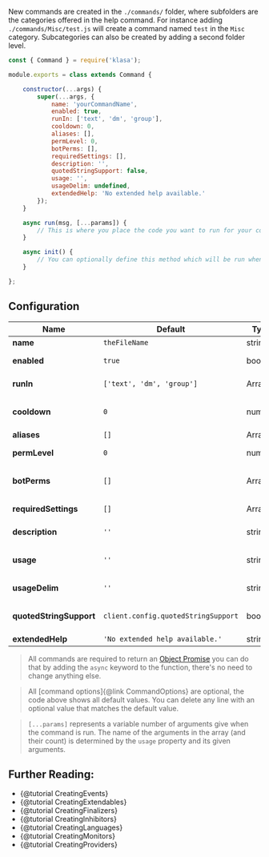 New commands are created in the `./commands/` folder, where subfolders are the categories offered in the help command. For instance adding `./commands/Misc/test.js` will create a command named `test` in the `Misc` category. Subcategories can also be created by adding a second folder level.

```javascript
const { Command } = require('klasa');

module.exports = class extends Command {

	constructor(...args) {
		super(...args, {
			name: 'yourCommandName',
            enabled: true,
            runIn: ['text', 'dm', 'group'],
            cooldown: 0,
            aliases: [],
            permLevel: 0,
            botPerms: [],
            requiredSettings: [],
            description: '',
            quotedStringSupport: false,
            usage: '',
            usageDelim: undefined,
            extendedHelp: 'No extended help available.'
		});
	}

	async run(msg, [...params]) {
		// This is where you place the code you want to run for your command
	}

	async init() {
		// You can optionally define this method which will be run when the bot starts (after login, so discord data is available via this.client)
	}

};
```

## Configuration

| Name | Default | Type | Description |
| --- | --- | --- | --- |
| **name** | `theFileName` | string | The name of the command |
| **enabled** | `true` | boolean | Whether the command is enabled or not |
| **runIn** | `['text', 'dm', 'group']` | Array | What channel types the command should run in |
| **cooldown** | `0` | number | The amount of time before the user can run the command again in seconds |
| **aliases** | `[]` | Array | Any comand aliases |
| **permLevel** | `0` | number | The required permission level to use the command |
| **botPerms** | `[]` | Array | The required Discord permissions for the bot to use this command |
| **requiredSettings** | `[]` | Array | The required guild settings to use this command |
| **description** | `''` | string | The help description for the command |
| **usage** | `''` | string | The usage string for the command See. {@tutorial UnderstandingUsageStrings} |
| **usageDelim** | `''` | string | The string to deliminate the command input for usage |
| **quotedStringSupport** | `client.config.quotedStringSupport` | boolean | Wheter args for this command should not deliminated inside quotes |
| **extendedHelp** | `'No extended help available.'` | string | Extended help strings |


> All commands are required to return an [Object Promise](https://developer.mozilla.org/en/docs/Web/JavaScript/Reference/Global_Objects/Promise) you can do that by adding the `async` keyword to the function, there's no need to change anything else.

> All [command options]{@link CommandOptions} are optional, the code above shows all default values. You can delete any line with an optional value that matches the default value.

>`[...params]` represents a variable number of arguments give when the command is run. The name of the arguments in the array (and their count) is determined by the `usage` property and its given arguments.


## Further Reading:
- {@tutorial CreatingEvents}
- {@tutorial CreatingExtendables}
- {@tutorial CreatingFinalizers}
- {@tutorial CreatingInhibitors}
- {@tutorial CreatingLanguages}
- {@tutorial CreatingMonitors}
- {@tutorial CreatingProviders}
